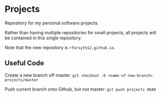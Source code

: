 # Projects
Repository for my personal software projects.

Rather than having multiple repositories for small projects, all projects
will be contained in this single repository.

Note that the new repository is `rforsyth12.github.io`.

## Useful Code
Create a new branch off master: `git checkout -b <name-of-new-branch> projects/master`

Push current branch onto Github, but not master: `git push projects HEAD`
